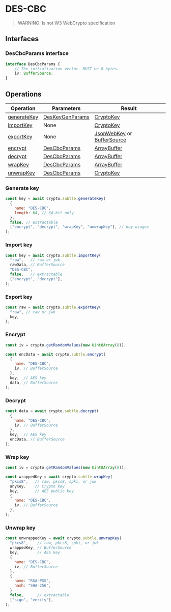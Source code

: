# DES-CBC

> WARNING: Is not W3 WebCrypto specification

## Interfaces

### DesCbcParams interface

```ts
interface DesCbcParams {
    // The initialization vector. MUST be 8 bytes.
    iv: BufferSource;
}
```

## Operations

| Operation | Parameters | Result |
|-----------|------------|--------|
| [generateKey](#generate-key) | [DesKeyGenParams](DES.md#DesKeyGenParams-interface) | [CryptoKey](https://www.w3.org/TR/WebCryptoAPI/#dfn-CryptoKey) |
| [importKey](#import-key) | None | [CryptoKey](https://www.w3.org/TR/WebCryptoAPI/#dfn-CryptoKey) |
| [exportKey](#export-key) | None | [JsonWebKey](https://www.w3.org/TR/WebCryptoAPI/#JsonWebKey-dictionary) or [BufferSource](https://heycam.github.io/webidl/#common-BufferSource) |
| [encrypt](#encrypt) | [DesCbcParams](#DesCbcParams-interface) | [ArrayBuffer](https://www.w3.org/TR/WebCryptoAPI/#dfn-ArrayBuffer) |
| [decrypt](#decrypt) | [DesCbcParams](#DesCbcParams-interface) | [ArrayBuffer](https://www.w3.org/TR/WebCryptoAPI/#dfn-ArrayBuffer) |
| [wrapKey](#wrap-key) | [DesCbcParams](#DesCbcParams-interface) | [ArrayBuffer](https://www.w3.org/TR/WebCryptoAPI/#dfn-ArrayBuffer) |
| [unwrapKey](#unwrap-key) | [DesCbcParams](#DesCbcParams-interface) | [CryptoKey](https://www.w3.org/TR/WebCryptoAPI/#dfn-CryptoKey) |

### Generate key
```js
const key = await crypto.subtle.generateKey(
  {
    name: "DES-CBC",
    length: 64, // 64-bit only
  },
  false, // extractable
  ["encrypt", "decrypt", "wrapKey", "unwrapKey"], // key usages
);
```

### Import key
```js
const key = await crypto.subtle.importKey(
  "raw",   // raw or jwk
  rawData, // BufferSource
  "DES-CBC",
  false,   // extractable
  ["encrypt", "decrypt"],
);
```

### Export key
```js
const raw = await crypto.subtle.exportKey(
  "raw", // raw or jwk
  key,
);
```

### Encrypt

```js
const iv = crypto.getRandomValues(new Uint8Array(8));

const encData = await crypto.subtle.encrypt(
  {
    name: "DES-CBC",
    iv, // BufferSource
  },
  key,  // AES key
  data, // BufferSource
);
```

### Decrypt
```js
const data = await crypto.subtle.decrypt(
  {
    name: "DES-CBC",
    iv, // BufferSource
  },
  key,  // AES key
  encData, // BufferSource
);
```

### Wrap key
```js
const iv = crypto.getRandomValues(new Uint8Array(8));

const wrappedKey = await crypto.subtle.wrapKey(
  "pkcs8",   // raw, pkcs8, spki, or jwk
  anyKey,    // Crypto key
  key,       // AES public key
  {
    name: "DES-CBC",
    iv, // BufferSource
  },
);
```

### Unwrap key
```js
const unwrappedKey = await crypto.subtle.unwrapKey(
  "pkcs8",    // raw, pkcs8, spki, or jwk
  wrappedKey, // BufferSource
  key,        // AES key
  {
    name: "DES-CBC",
    iv, // BufferSource
  },
  {
    name: "RSA-PSS",
    hash: "SHA-256",
  }
  false,      // extractable
  ["sign", "verify"],
);
```

